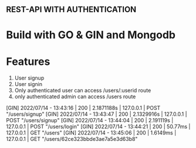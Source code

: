 ## REST-API WITH AUTHENTICATION

# Build with GO & GIN and Mongodb

# Features
1. User signup
2. User signin
3. Only authenticated user can access /users/:userid route
4. only authenticated admin can access /users route


[GIN] 2022/07/14 - 13:43:16 | 200 |    2.1871188s |       127.0.0.1 | POST     "/users/signup"
[GIN] 2022/07/14 - 13:43:47 | 200 |    2.1329916s |       127.0.0.1 | POST     "/users/signup"
[GIN] 2022/07/14 - 13:44:04 | 200 |     2.191119s |       127.0.0.1 | POST     "/users/login"
[GIN] 2022/07/14 - 13:44:21 | 200 |       50.77ms |       127.0.0.1 | GET      "/users"
[GIN] 2022/07/14 - 13:45:06 | 200 |      1.6149ms |       127.0.0.1 | GET      "/users/62ce323bbde3ae7a5e3d63b8"